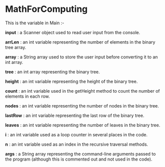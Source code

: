 # MathForComputing

This is the variable in Main :- 

**input** : a Scanner object used to read user input from the console.

**arrLen** : an int variable representing the number of elements in the binary tree array.

**array** : a String array used to store the user input before converting it to an int array.

**tree** : an int array representing the binary tree.

**height** : an int variable representing the height of the binary tree.

**count** : an int variable used in the getHeight method to count the number of elements in each row.

**nodes** : an int variable representing the number of nodes in the binary tree.

**lastRow** : an int variable representing the last row of the binary tree.

**leaves** : an int variable representing the number of leaves in the binary tree.

**i** : an int variable used as a loop counter in several places in the code.

**n** : an int variable used as an index in the recursive traversal methods.

**args** : a String array representing the command-line arguments passed to the program (although this is commented out and not used in the code).
